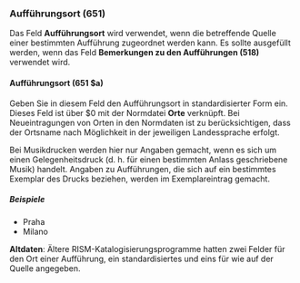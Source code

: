 ### Aufführungsort (651)

Das Feld **Aufführungsort** wird verwendet, wenn die betreffende Quelle einer bestimmten Aufführung zugeordnet werden kann. Es sollte ausgefüllt werden, wenn das Feld **Bemerkungen zu den Aufführungen (518)** verwendet wird.

#### Aufführungsort (651 $a)

Geben Sie in diesem Feld den Aufführungsort in standardisierter Form ein. Dieses Feld ist über $0 mit der Normdatei **Orte** verknüpft. Bei Neueintragungen von Orten in den Normdaten ist zu berücksichtigen, dass der Ortsname nach Möglichkeit in der jeweiligen Landessprache erfolgt.

Bei Musikdrucken werden hier nur Angaben gemacht, wenn es sich um einen Gelegenheitsdruck (d. h. für einen bestimmten Anlass geschriebene Musik) handelt. Angaben zu Aufführungen, die sich auf ein bestimmtes Exemplar des Drucks beziehen, werden im Exemplareintrag gemacht.

##### Beispiele

- Praha
- Milano

**Altdaten**: Ältere RISM-Katalogisierungsprogramme hatten zwei Felder für den Ort einer Aufführung, ein standardisiertes und eins für wie auf der Quelle angegeben. 
